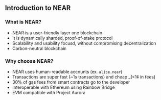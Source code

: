 ## Introduction to NEAR

### What is NEAR?

- NEAR is a user-friendly layer one blockchain
- It is dynamically sharded, proof-of-stake protocol
- Scalability and usability focusd, without compromising decentralization
- Carbon-neutral blockchain

### Why choose NEAR?

- NEAR uses human-readable accounts (ex. `alice.near`)
- Transactions are super fast (~1s transactions) and cheap _(<1¢ in fees)
- 30% of gas fees from smart contracts go to the developer
- Interoperable with Ethereum using Rainbow Bridge
- EVM compatible with Project Aurora
